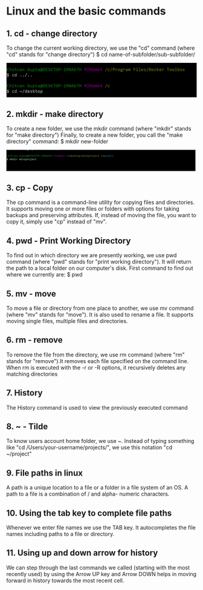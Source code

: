 # Linux and the basic commands
## 1. cd - change directory
To change the current working directory, we use the "cd" command (where "cd" stands for "change directory")
$ cd name-of-subfolder/sub-subfolder/

![Adding Image for cd](https://github.com/Snehaphilip989/miniproject1/blob/master/Images/cd.JPG)

## 2. mkdir - make directory
To create a new folder, we use the mkdir command (where "mkdir" stands for "make directory")
Finally, to create a new folder, you call the "make directory" command:
$ mkdir new-folder

![Adding Image for mkdir](https://github.com/Snehaphilip989/miniproject1/blob/master/Images/mkdir.JPG)

## 3. cp - Copy
The cp command is a command-line utility for copying files and directories. It supports moving one or more files or folders with options for taking backups and preserving attributes.
If, instead of moving the file, you want to copy it, simply use "cp" instead of "mv". 

## 4. pwd - Print Working Directory
To find out in which directory we are presently working, we use pwd command (where "pwd" stands for "print working directory").  It will return the path to a local folder on our computer's disk.
First command to find out where we currently are:
$ pwd

## 5. mv - move
To move a file or directory from one place to another, we use mv command (where "mv" stands for "move"). It is also used to rename a file.  It supports moving single files, multiple files and directories.

## 6. rm - remove 
To remove the file from the directory, we use rm command (where "rm" stands for "remove").It removes each file specified on the command line. When rm is executed with the -r or -R options, it recursively deletes any matching directories

## 7. History 
The History command is used to view the previously executed command

## 8. ~ - Tilde
To know users account home folder, we use ~. Instead of typing something like "cd /Users/your-username/projects/", we use this notation  "cd ~/project"
 
## 9. File paths in linux 
A path is a unique location to a file or a folder in a file system of an OS. A path to a file is a combination of / and alpha- numeric characters.

## 10. Using the tab key to complete file paths
Whenever we enter file names we use the TAB key. It autocompletes the file names including paths to a file or directory.

## 11. Using up and down arrow for history
We can step through the last commands we called (starting with the most recently used) by using the Arrow UP key
and Arrow DOWN helps in moving forward in history towards the most recent cell. 
